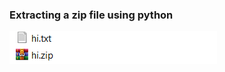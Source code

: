 ### Extracting a zip file using python

![github-octocat](https://github.com/sevdaimany/Python-Learning/blob/master/extractZip/pic.png)


